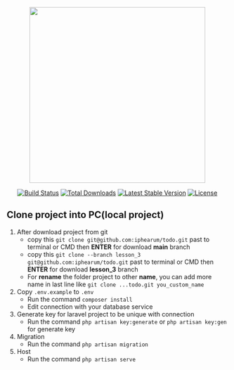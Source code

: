 <p align="center"><a href="https://laravel.com" target="_blank"><img src="https://raw.githubusercontent.com/laravel/art/master/logo-lockup/5%20SVG/2%20CMYK/1%20Full%20Color/laravel-logolockup-cmyk-red.svg" width="400"></a></p>

<p align="center">
<a href="https://travis-ci.org/laravel/framework"><img src="https://travis-ci.org/laravel/framework.svg" alt="Build Status"></a>
<a href="https://packagist.org/packages/laravel/framework"><img src="https://img.shields.io/packagist/dt/laravel/framework" alt="Total Downloads"></a>
<a href="https://packagist.org/packages/laravel/framework"><img src="https://img.shields.io/packagist/v/laravel/framework" alt="Latest Stable Version"></a>
<a href="https://packagist.org/packages/laravel/framework"><img src="https://img.shields.io/packagist/l/laravel/framework" alt="License"></a>
</p>

## Clone project into PC(local project) 
1. After download project from git
    - copy this ``git clone git@github.com:iphearum/todo.git`` past to terminal or CMD then **ENTER** for download **main** branch
    - copy this ``git clone --branch lesson_3 git@github.com:iphearum/todo.git`` past to terminal or CMD then **ENTER** for download **lesson_3** branch
    - For **rename** the folder project to other **name**, you can add more name in last line like ``git clone ...todo.git you_custom_name``
3. Copy ``.env.example`` to ``.env``
    - Run the command ``composer install``
    - Edit connection with your database service
5. Generate key for laravel project to be unique with connection
    - Run the command ``php artisan key:generate`` or ``php artisan key:gen`` for generate key
7. Migration
    - Run the command ``php artisan migration``
9. Host
    - Run the command ``php artisan serve``
